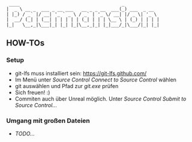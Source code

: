      ____                                      _             
    |  _ \ __ _  ___ _ __ ___   __ _ _ __  ___(_) ___  _ __  
    | |_) / _` |/ __| '_ ` _ \ / _` | '_ \/ __| |/ _ \| '_ \ 
    |  __/ (_| | (__| | | | | | (_| | | | \__ \ | (_) | | | |
    |_|   \__,_|\___|_| |_| |_|\__,_|_| |_|___/_|\___/|_| |_|
    

## HOW-TOs
### Setup
- git-lfs muss installiert sein: https://git-lfs.github.com/
- Im Menü unter _Source Control_ _Connect to Source Control_ wählen
- git auswählen und Pfad zur _git.exe_ prüfen
- Sich freuen! :)
- Commiten auch über Unreal möglich. Unter _Source Control_ _Submit to Source Control..._

### Umgang mit großen Dateien
- _TODO..._
